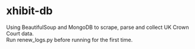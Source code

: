 # xhibit-db
Using BeautifulSoup and MongoDB to scrape, parse and collect UK Crown Court data.\
Run renew_logs.py before running for the first time.

